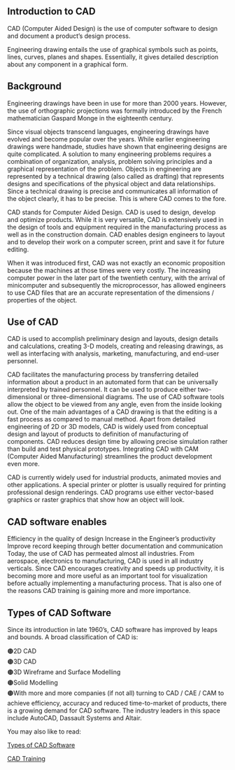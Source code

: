 ## Introduction to CAD
CAD (Computer Aided Design) is the use of computer software to design and document a product’s design process.

Engineering drawing entails the use of graphical symbols such as points, lines, curves, planes and shapes.  Essentially, it gives detailed description about any component in a graphical form.

## Background

Engineering drawings have been in use for more than 2000 years. However, the use of orthographic projections was formally introduced by the French mathematician Gaspard Monge in the eighteenth century.

Since visual objects transcend languages, engineering drawings have evolved and become popular over the years. While earlier engineering drawings were handmade, studies have shown that engineering designs are quite complicated. A solution to many engineering problems requires a combination of organization, analysis, problem solving principles and a graphical representation of the problem. Objects in engineering are represented by a technical drawing (also called as drafting) that represents designs and specifications of the physical object and data relationships. Since a technical drawing is precise and communicates all information of the object clearly, it has to be precise. This is where CAD comes to the fore.

CAD stands for Computer Aided Design. CAD is used to design, develop and optimize products. While it is very versatile, CAD is extensively used in the design of tools and equipment required in the manufacturing process as well as in the construction domain. CAD enables design engineers to layout and to develop their work on a computer screen, print and save it for future editing.

When it was introduced first, CAD was not exactly an economic proposition because the machines at those times were very costly. The increasing computer power in the later part of the twentieth century, with the arrival of minicomputer and subsequently the microprocessor, has allowed engineers to use CAD files that are an accurate representation of the dimensions / properties of the object.

## Use of CAD

CAD is used to accomplish preliminary design and layouts, design details and calculations, creating 3-D models, creating and releasing drawings, as well as interfacing with analysis, marketing, manufacturing, and end-user personnel. 

CAD facilitates the manufacturing process by transferring detailed information about a product in an automated form that can be universally interpreted by trained personnel. It can be used to produce either two-dimensional or three-dimensional diagrams. The use of CAD software tools allow the object to be viewed from any angle, even from the inside looking out. One of the main advantages of a CAD drawing is that the editing is a fast process as compared to manual method. Apart from detailed engineering of 2D or 3D models, CAD is widely used from conceptual design and layout of products to definition of manufacturing of components. CAD reduces design time by allowing precise simulation rather than build and test physical prototypes. Integrating CAD with CAM (Computer Aided Manufacturing) streamlines the product development even more.

CAD is currently widely used for industrial products, animated movies and other applications. A special printer or plotter is usually required for printing professional design renderings. CAD programs use either vector-based graphics or raster graphics that show how an object will look. 

## CAD software enables

Efficiency in the quality of design
Increase in the Engineer’s productivity
Improve record keeping through better documentation and communication
Today, the use of CAD has permeated almost all industries. From aerospace, electronics to manufacturing, CAD is used in all industry verticals. Since CAD encourages creativity and speeds up productivity, it is becoming more and more useful as an important tool for visualization before actually implementing a manufacturing process. That is also one of the reasons CAD training is gaining more and more importance. 

## Types of CAD Software

Since its introduction in late 1960’s, CAD software has improved by leaps and bounds.  A broad classification of CAD is:

🟤2D CAD
<br>
🟤3D CAD
<br>
🟤3D Wireframe and Surface Modelling
<br>
🟤Solid Modelling
<br>
🟤With more and more companies (if not all) turning to CAD / CAE / CAM to achieve efficiency, accuracy and reduced time-to-market of products, there is a growing demand for CAD software. The industry leaders in this space include AutoCAD, Dassault Systems and Altair.

You may also like to read:

[Types of CAD Software]()
<br>

[CAD Training]()